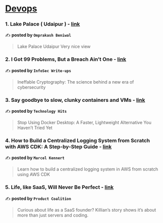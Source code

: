 
<h1><a href=https://medium.com/tag/devops/recommended target="_blank" rel="noopener noreferrer">Devops</a></h1>
<h3>1. Lake Palace ( Udaipur ) - <a href="https://medium.com/@OmprakashRLP/lake-palace-udaipur-a690d6cb22a9" target="_blank" rel="noopener noreferrer">link</a></h3>

✍️ **posted by `Omprakash Beniwal`**

<blockquote>Lake Palace Udaipur Very nice view</blockquote>

<h3>2. I Got 99 Problems, But a Breach Ain’t One - <a href="https://medium.com/bugbountywriteup/i-got-99-problems-but-a-breach-aint-one-1446ba45d2ca" target="_blank" rel="noopener noreferrer">link</a></h3>

✍️ **posted by `InfoSec Write-ups`**

<blockquote>Ineffable Cryptography: The science behind a new era of cybersecurity</blockquote>

<h3>3. Say goodbye to slow, clunky containers and VMs - <a href="https://medium.com/technology-hits/say-goodbye-to-slow-clunky-containers-and-vms-7d87e79ce198" target="_blank" rel="noopener noreferrer">link</a></h3>

✍️ **posted by `Technology Hits`**

<blockquote>Stop Using Docker Desktop: A Faster, Lightweight Alternative You Haven’t Tried Yet</blockquote>

<h3>4. How to Build a Centralized Logging System from Scratch with AWS CDK: A Step-by-Step Guide - <a href="https://medium.com/@marcel.kennert/how-to-build-a-centralized-logging-system-from-scratch-with-aws-cdk-a-step-by-step-guide-3591ec350afa" target="_blank" rel="noopener noreferrer">link</a></h3>

✍️ **posted by `Marcel Kennert`**

<blockquote>Learn how to build a centralized logging system in AWS from scratch using AWS CDK</blockquote>

<h3>5. Life, like SaaS, Will Never Be Perfect - <a href="https://medium.com/managing-digital-products/life-like-saas-will-never-be-perfect-d1ef04b60109" target="_blank" rel="noopener noreferrer">link</a></h3>

✍️ **posted by `Product Coalition`**

<blockquote>Curious about life as a SaaS founder? Killian’s story shows it’s about more than just servers and coding.</blockquote>

